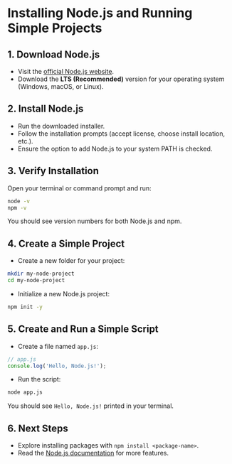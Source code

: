 # Installing Node.js and Running Simple Projects

## 1. Download Node.js

- Visit the [official Node.js website](https://nodejs.org/).
- Download the **LTS (Recommended)** version for your operating system (Windows, macOS, or Linux).

## 2. Install Node.js

- Run the downloaded installer.
- Follow the installation prompts (accept license, choose install location, etc.).
- Ensure the option to add Node.js to your system PATH is checked.

## 3. Verify Installation

Open your terminal or command prompt and run:

```sh
node -v
npm -v
```

You should see version numbers for both Node.js and npm.

## 4. Create a Simple Project

- Create a new folder for your project:

```sh
mkdir my-node-project
cd my-node-project
```

- Initialize a new Node.js project:

```sh
npm init -y
```

## 5. Create and Run a Simple Script

- Create a file named `app.js`:

```js
// app.js
console.log('Hello, Node.js!');
```

- Run the script:

```sh
node app.js
```

You should see `Hello, Node.js!` printed in your terminal.

## 6. Next Steps

- Explore installing packages with `npm install <package-name>`.
- Read the [Node.js documentation](https://nodejs.org/en/docs/) for more features.
